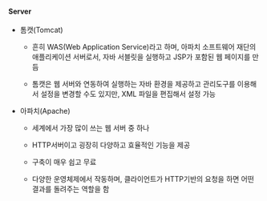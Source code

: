 #### Server

* 톰캣(Tomcat) 
  
  * 흔히 WAS(Web Application Service)라고 하며, 아파치 소프트웨어 재단의 애플리케이션 서버로서, 자바 서블릿을 실행하고 JSP가 포함된 웹 페이지를 만듬
  
  * 톰캣은 웹 서버와 연동하여 실행하는 자바 환경을 제공하고 관리도구를 이용해서 설정을 변경할 수도 있지만, XML 파일을 편집해서 설정 가능

* 아파치(Apache)
  
  * 세계에서 가장 많이 쓰는 웹 서버 중 하나
  
  * HTTP서버이고 굉장히 다양하고 효율적인 기능을 제공
  
  * 구축이 매우 쉽고 무료
  
  * 다양한 운영체제에서 작동하며, 클라이언트가 HTTP기반의 요청을 하면 어떤 결과를 돌려주는 역할을 함
